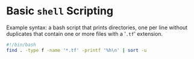# Basic `shell` Scripting

Example syntax: a bash script that prints directories, one per line without duplicates that contain one or more files with a '`.tf`' extension.
```bash
#!/bin/bash
find . -type f -name '*.tf' -printf '%h\n' | sort -u
```